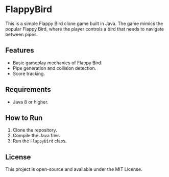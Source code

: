 # FlappyBird

This is a simple Flappy Bird clone game built in Java. The game mimics the popular Flappy Bird, where the player controls a bird that needs to navigate between pipes.

## Features
- Basic gameplay mechanics of Flappy Bird.
- Pipe generation and collision detection.
- Score tracking.

## Requirements
- Java 8 or higher.

## How to Run
1. Clone the repository.
2. Compile the Java files.
3. Run the `FlappyBird` class.

## License
This project is open-source and available under the MIT License.
